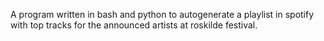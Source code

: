 A program written in bash and python to autogenerate a playlist in spotify with top tracks for the announced artists at roskilde festival.
